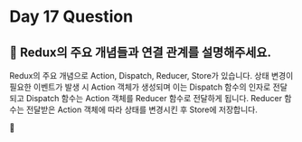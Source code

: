 # Day 17 Question



## :memo: Redux의 주요 개념들과 연결 관계를 설명해주세요.

Redux의 주요 개념으로 Action, Dispatch, Reducer, Store가 있습니다. 상태 변경이 필요한 이벤트가 발생 시 Action 객체가 생성되며 이는 Dispatch 함수의 인자로 전달되고 Dispatch 함수는 Action 객체를 Reducer 함수로 전달하게 됩니다. Reducer 함수는 전달받은 Action 객체에 따라 상태를 변경시킨 후 Store에 저장합니다.

:rocket:

